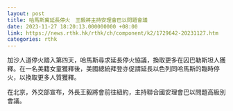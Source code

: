 ```yaml
---
layout: post
title: 哈馬斯冀延長停火　王毅將主持安理會巴以問題會議
date: 2023-11-27 18:20:13.000000000 +08:00
link: https://news.rthk.hk/rthk/ch/component/k2/1729642-20231127.htm
categories: rthk
---
```


加沙人道停火踏入第四天，哈馬斯尋求延長停火協議，換取更多在囚巴勒斯坦人獲釋。在一名美籍女童獲釋後，美國總統拜登亦促請延長以色列同哈馬斯的臨時停火，以換取更多人質獲釋。

在北京，外交部宣布，外長王毅將會前往紐約，主持聯合國安理會巴以問題高級別會議。

